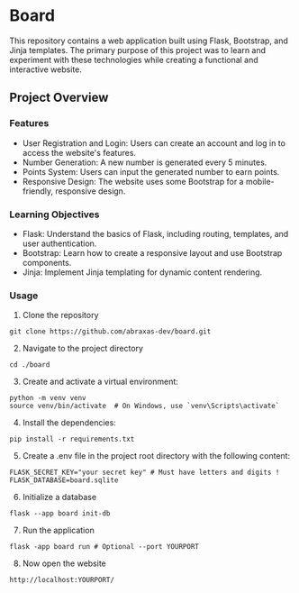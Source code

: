 # Board
This repository contains a web application built using Flask, Bootstrap, and Jinja templates. The primary purpose of this project was to learn and experiment with these technologies while creating a functional and interactive website.

## Project Overview

### Features
* User Registration and Login: Users can create an account and log in to access the website's features.
* Number Generation: A new number is generated every 5 minutes.
* Points System: Users can input the generated number to earn points.
* Responsive Design: The website uses some Bootstrap for a mobile-friendly, responsive design.

### Learning Objectives
* Flask: Understand the basics of Flask, including routing, templates, and user authentication.
* Bootstrap: Learn how to create a responsive layout and use Bootstrap components.
* Jinja: Implement Jinja templating for dynamic content rendering.

### Usage
1. Clone the repository
```
git clone https://github.com/abraxas-dev/board.git
```
2. Navigate to the project directory
```
cd ./board
```
3. Create and activate a virtual environment:
```
python -m venv venv
source venv/bin/activate  # On Windows, use `venv\Scripts\activate`
```
4. Install the dependencies:
```
pip install -r requirements.txt
```
5. Create a .env file in the project root directory with the following content:
```
FLASK_SECRET_KEY="your secret key" # Must have letters and digits !
FLASK_DATABASE=board.sqlite
```
6. Initialize a database
```
flask --app board init-db
```
7. Run the application
```
flask -app board run # Optional --port YOURPORT
```
8. Now open the website
```
http://localhost:YOURPORT/
```
